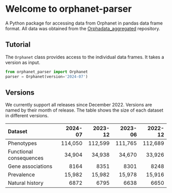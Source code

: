 # Welcome to orphanet-parser

A Python package for accessing data from Orphanet in pandas data frame format. All data was obtained from the [Orphadata_aggregated](https://github.com/Orphanet/Orphadata_aggregated/) repository.

## Tutorial

The `Orphanet` class provides access to the individual data frames. It takes a version as input.  

```python
from orphanet_parser import Orphanet
parser = Orphanet(version='2024-07')
```



## Versions

We currently support all releases since December 2022. Versions are named by their month of release. The table shows the size of each dataset in different versions.

|Dataset                    |2024-07    |2023-12    |2023-06    |2022-12    |
|:--------------------------|----------:|----------:|----------:|----------:|
|Phenotypes                 |114,050    |112,599    |111,765    |112,689    |
|Functional consequences    |34,904     |34,938     |34,670     |33,926     |
|Gene associations          |8164       |8351       |8301       |8248       |
|Prevalence                 |15,982     |15,982     |15,978     |15,916     |
|Natural history            |6872       |6795       |6638       |6650       |

